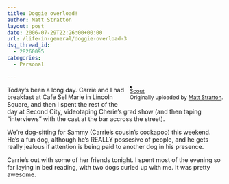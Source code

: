 ```yaml
---
title: Doggie overload!
author: Matt Stratton
layout: post
date: 2006-07-29T22:26:00+00:00
url: /life-in-general/doggie-overload-3
dsq_thread_id:
  - 28260095
categories:
  - Personal

---
```

<div style="float:right;margin-left:10px;margin-bottom:10px;">
  <a href="http://www.flickr.com/photos/mugsy/143152888/" title="photo sharing"><img src="http://static.flickr.com/45/143152888_ec035f12a1_m.jpg" alt="" style="border:solid 2px #000000;" /></a> <br /> <span style="font-size:.9em;margin-top:0;"> <a href="http://www.flickr.com/photos/mugsy/143152888/">Scout</a> <br /> Originally uploaded by <a href="http://www.flickr.com/people/mugsy/">Matt Stratton</a>. </span>
</div>

Today&#8217;s been a long day. Carrie and I had breakfast at Cafe Sel Marie in Lincoln Square, and then I spent the rest of the day at Second City, videotaping Cherie&#8217;s grad show (and then taping &#8220;interviews&#8221; with the cast at the bar accross the street).

We&#8217;re dog-sitting for Sammy (Carrie&#8217;s cousin&#8217;s cockapoo) this weekend. He&#8217;s a fun dog, although he&#8217;s REALLY possesive of people, and he gets really jealous if attention is being paid to another dog in his presence.

Carrie&#8217;s out with some of her friends tonight. I spent most of the evening so far laying in bed reading, with two dogs curled up with me. It was pretty awesome.